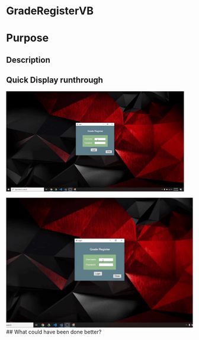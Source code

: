 # GradeRegisterVB
# Purpose
## Description
## Quick Display runthrough
![](Proyectdemo.gif)

<img src="Proyectdemo.gif" height="350" style="object-fit:cover;" >
## What could have been done better?



